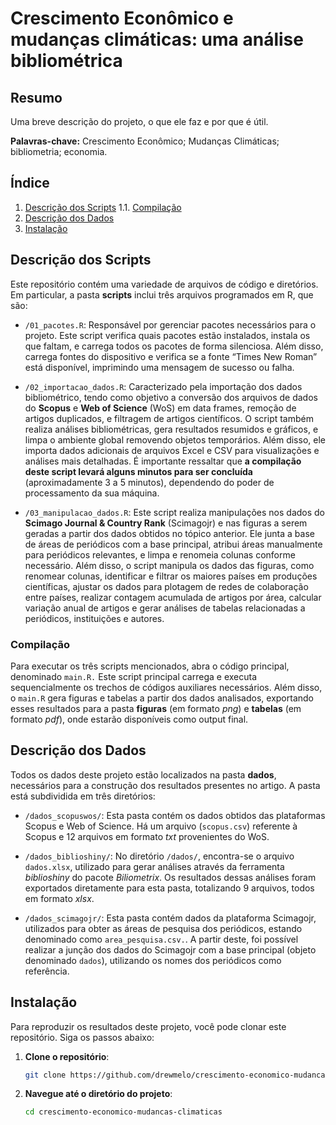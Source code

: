 Crescimento Econômico e mudanças climáticas: uma análise bibliométrica
================

## Resumo

Uma breve descrição do projeto, o que ele faz e por que é útil.

**Palavras-chave:** Crescimento Econômico; Mudanças Climáticas;
bibliometria; economia.

## Índice

1.  [Descrição dos Scripts](#descrição-dos-scripts) 1.1.
    [Compilação](#compilação)
2.  [Descrição dos Dados](#descrição-dos-dados)
3.  [Instalação](#instalação)

## Descrição dos Scripts

Este repositório contém uma variedade de arquivos de código e
diretórios. Em particular, a pasta **scripts** inclui três arquivos
programados em R, que são:

- `/01_pacotes.R`: Responsável por gerenciar pacotes necessários para o
  projeto. Este script verifica quais pacotes estão instalados, instala
  os que faltam, e carrega todos os pacotes de forma silenciosa. Além
  disso, carrega fontes do dispositivo e verifica se a fonte “Times New
  Roman” está disponível, imprimindo uma mensagem de sucesso ou falha.

- `/02_importacao_dados.R`: Caracterizado pela importação dos dados
  bibliométrico, tendo como objetivo a conversão dos arquivos de dados
  do **Scopus** e **Web of Science** (WoS) em data frames, remoção de
  artigos duplicados, e filtragem de artigos científicos. O script
  também realiza análises bibliométricas, gera resultados resumidos e
  gráficos, e limpa o ambiente global removendo objetos temporários.
  Além disso, ele importa dados adicionais de arquivos Excel e CSV para
  visualizações e análises mais detalhadas. É importante ressaltar que
  **a compilação deste script levará alguns minutos para ser concluída**
  (aproximadamente 3 a 5 minutos), dependendo do poder de processamento
  da sua máquina.

- `/03_manipulacao_dados.R`: Este script realiza manipulações nos dados
  do **Scimago Journal & Country Rank** (Scimagojr) e nas figuras a
  serem geradas a partir dos dados obtidos no tópico anterior. Ele junta
  a base de áreas de periódicos com a base principal, atribui áreas
  manualmente para periódicos relevantes, e limpa e renomeia colunas
  conforme necessário. Além disso, o script manipula os dados das
  figuras, como renomear colunas, identificar e filtrar os maiores
  países em produções científicas, ajustar os dados para plotagem de
  redes de colaboração entre países, realizar contagem acumulada de
  artigos por área, calcular variação anual de artigos e gerar análises
  de tabelas relacionadas a periódicos, instituições e autores.

### Compilação

Para executar os três scripts mencionados, abra o código principal,
denominado `main.R.` Este script principal carrega e executa
sequencialmente os trechos de códigos auxiliares necessários. Além
disso, o `main.R` gera figuras e tabelas a partir dos dados analisados,
exportando esses resultados para a pasta **figuras** (em formato *png*)
e **tabelas** (em formato *pdf*), onde estarão disponíveis como output
final.

## Descrição dos Dados

Todos os dados deste projeto estão localizados na pasta **dados**,
necessários para a construção dos resultados presentes no artigo. A
pasta está subdividida em três diretórios:

- `/dados_scopuswos/`: Esta pasta contém os dados obtidos das
  plataformas Scopus e Web of Science. Há um arquivo (`scopus.csv`)
  referente à Scopus e 12 arquivos em formato *txt* provenientes do WoS.

- `/dados_biblioshiny/`: No diretório `/dados/`, encontra-se o arquivo
  `dados.xlsx`, utilizado para gerar análises através da ferramenta
  *biblioshiny* do pacote *Biliometrix*. Os resultados dessas análises
  foram exportados diretamente para esta pasta, totalizando 9 arquivos,
  todos em formato *xlsx*.

- `/dados_scimagojr/`: Esta pasta contém dados da plataforma Scimagojr,
  utilizados para obter as áreas de pesquisa dos periódicos, estando
  denominado como `area_pesquisa.csv.`. A partir deste, foi possível
  realizar a junção dos dados do Scimagojr com a base principal (objeto
  denominado `dados`), utilizando os nomes dos periódicos como
  referência.

## Instalação

Para reproduzir os resultados deste projeto, você pode clonar este
repositório. Siga os passos abaixo:

1.  **Clone o repositório**:

    ``` sh
    git clone https://github.com/drewmelo/crescimento-economico-mudancas-climaticas.git
    ```

2.  **Navegue até o diretório do projeto**:

    ``` sh
    cd crescimento-economico-mudancas-climaticas
    ```

